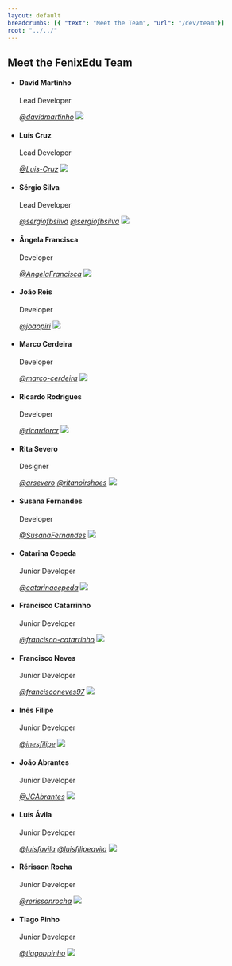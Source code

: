 ```yaml
---
layout: default
breadcrumbs: [{ "text": "Meet the Team", "url": "/dev/team"}]
root: "../../"
---
```


## Meet the FenixEdu Team

<ul class="box_container">

<li id="david">
	<h4>David Martinho</h4>
	<p>Lead Developer</p>
	<a href="https://github.com/davidmartinho"><i aria-hidden="true" class="icon-github">@davidmartinho</i></a>
	<img src="https://avatars0.githubusercontent.com/u/185608?s=460">
</li>

<li id="luis">
	<h4>Luís Cruz</h4>
	<p>Lead Developer</p>
	<a href="https://github.com/Luis-Cruz"><i aria-hidden="true" class="icon-github">@Luis-Cruz</i></a>
	<img src="https://avatars2.githubusercontent.com/u/1499685?s=460">
</li>

<li id="sergio">
	<h4>Sérgio Silva</h4>
	<p>Lead Developer</p>
	<a href="https://github.com/sergiofbsilva"><i aria-hidden="true" class="icon-github">@sergiofbsilva</i></a>
	<a href="https://twitter.com/sergiofbsilva"><i aria-hidden="true" class="icon-twitter">@sergiofbsilva</i></a>
	<img src="https://avatars2.githubusercontent.com/u/1778577?s=460">
</li>

<li id="angela">
	<h4>Ângela Francisca</h4>
	<p>Developer</p>
	<a href="https://github.com/AngelaFrancisca"><i aria-hidden="true" class="icon-github">@AngelaFrancisca</i></a>
	<img src="https://avatars0.githubusercontent.com/u/10809667?v=3&s=460">
</li>

<li id="joaoreid">
	<h4>João Reis</h4>
	<p>Developer</p>
	<a href="https://github.com/joaopiri"><i aria-hidden="true" class="icon-github">@joaopiri</i></a>
	<img src="https://avatars3.githubusercontent.com/u/17771276?s=400&v=4">
</li>

<li id="marco">
	<h4>Marco Cerdeira</h4>
	<p>Developer</p>
	<a href="https://github.com/marco-cerdeira"><i aria-hidden="true" class="icon-github">@marco-cerdeira</i></a>
	<img src="https://avatars3.githubusercontent.com/u/4895866?v=3&s=460">
</li>

<li id="ricardo">
	<h4>Ricardo Rodrigues</h4>
	<p>Developer</p>
	<a href="https://github.com/ricardorcr"><i aria-hidden="true" class="icon-github">@ricardorcr</i></a>
	<img src="https://avatars0.githubusercontent.com/u/3932757?s=400&v=4">
</li>

<li id="rita">
	<h4>Rita Severo</h4>
	<p>Designer</p>
	<a href="https://github.com/arsevero"><i aria-hidden="true" class="icon-github">@arsevero</i></a>
	<a href="https://twitter.com/ritanoirshoes"><i aria-hidden="true" class="icon-twitter">@ritanoirshoes</i></a>
	<img src="https://avatars3.githubusercontent.com/u/5889520?s=460">
</li>

<li id="susana">
	<h4>Susana Fernandes</h4>
	<p>Developer</p>
	<a href="https://github.com/SusanaFernandes"><i aria-hidden="true" class="icon-github">@SusanaFernandes</i></a>
	<img src="https://avatars0.githubusercontent.com/u/3941560?s=460">
</li>

<li id="catarina">
	<h4>Catarina Cepeda</h4>
	<p>Junior Developer</p>
	<a href="https://github.com/catarinacepeda"><i aria-hidden="true" class="icon-github">@catarinacepeda</i></a>
	<img src="https://avatars3.githubusercontent.com/u/17128488?s=400&v=4">
</li>

<li id="franciscoc">
	<h4>Francisco Catarrinho</h4>
	<p>Junior Developer</p>
	<a href="https://github.com/francisco-catarrinho"><i aria-hidden="true" class="icon-github">@francisco-catarrinho</i></a>
	<img src="https://avatars0.githubusercontent.com/u/14894585?s=400&v=4">
</li>

<li id="franciscon">
	<h4>Francisco Neves</h4>
	<p>Junior Developer</p>
	<a href="https://github.com/francisconeves97"><i aria-hidden="true" class="icon-github">@francisconeves97</i></a>
	<img src="https://avatars3.githubusercontent.com/u/15033347?s=400&v=4">
</li>

<li id="ines">
	<h4>Inês Filipe</h4>
	<p>Junior Developer</p>
	<a href="https://github.com/inesfilipe"><i aria-hidden="true" class="icon-github">@inesfilipe</i></a>
	<img src="https://avatars2.githubusercontent.com/u/29131787?s=460&v=4">
</li>

<li id="joao">
	<h4>João Abrantes</h4>
	<p>Junior Developer</p>
	<a href="https://github.com/JCAbrantes"><i aria-hidden="true" class="icon-github">@JCAbrantes</i></a>
	<img src="https://fenix.tecnico.ulisboa.pt/user/photo/ist181845">
</li>

<li id="luisavila">
	<h4>Luís Ávila</h4>
	<p>Junior Developer</p>
	<a href="https://github.com/luisfavila"><i aria-hidden="true" class="icon-github">@luisfavila</i></a>
	<a href="https://twitter.com/luisfilipeavila"><i aria-hidden="true" class="icon-twitter">@luisfilipeavila</i></a>
	<img src="https://avatars3.githubusercontent.com/u/15204687?s=400&v=4">
</li>

<li id="rerisson">
	<h4>Rérisson Rocha</h4>
	<p>Junior Developer</p>
	<a href="https://github.com/rerissonrocha"><i aria-hidden="true" class="icon-github">@rerissonrocha</i></a>
	<img src="https://avatars1.githubusercontent.com/u/35295281?s=400&v=4">
</li>

<li id="tiagoppinho">
	<h4>Tiago Pinho</h4>
	<p>Junior Developer</p>
	<a href="https://github.com/tiagoppinho"><i aria-hidden="true" class="icon-github">@tiagoppinho</i></a>
	<img src="https://avatars1.githubusercontent.com/u/35295254?s=400&v=4">
</li>

</ul>
